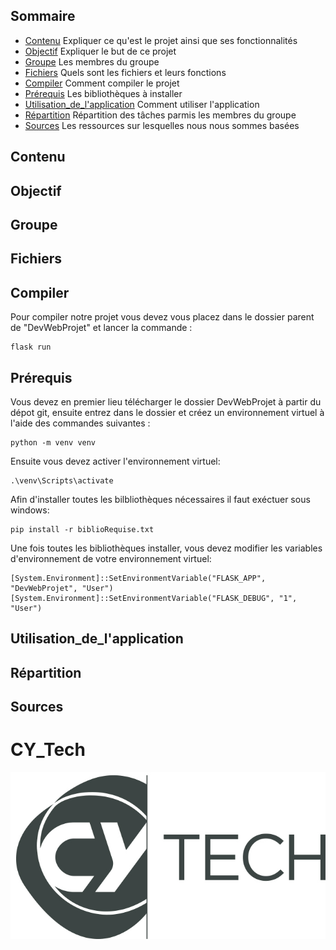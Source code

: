 ## Sommaire
- [Contenu](#contenu) Expliquer ce qu'est le projet ainsi que ses fonctionnalités
- [Objectif](#objectif) Expliquer le but de ce projet
- [Groupe](#groupe) Les membres du groupe 
- [Fichiers](#fichiers) Quels sont les fichiers et leurs fonctions
- [Compiler](#compiler) Comment compiler le projet
- [Prérequis](#prérequis) Les bibliothèques à installer 
- [Utilisation_de_l'application](#utilisation_de_l'application) Comment utiliser l'application
- [Répartition](#répartition) Répartition des tâches parmis les membres du groupe
- [Sources](#sources) Les ressources sur lesquelles nous nous sommes basées


## Contenu

## Objectif

## Groupe

## Fichiers

## Compiler
Pour compiler notre projet vous devez vous placez dans le dossier parent de "DevWebProjet" et lancer la commande :
```
flask run
```

## Prérequis

Vous devez en premier lieu télécharger le dossier DevWebProjet à partir du dépot git, ensuite entrez dans le dossier et créez un environnement virtuel à l'aide des commandes suivantes :
```
python -m venv venv
```
Ensuite vous devez activer l'environnement virtuel:
```
.\venv\Scripts\activate
```
Afin d'installer toutes les bilbliothèques nécessaires il faut exéctuer sous windows: 
```
pip install -r biblioRequise.txt
```
Une fois toutes les bibliothèques installer, vous devez modifier les variables d'environnement de votre environnement virtuel:
```
[System.Environment]::SetEnvironmentVariable("FLASK_APP", "DevWebProjet", "User")
[System.Environment]::SetEnvironmentVariable("FLASK_DEBUG", "1", "User")

```

## Utilisation_de_l'application

## Répartition 

## Sources 

# CY_Tech
![CYTECH](CY_Tech_logo.jpg)
